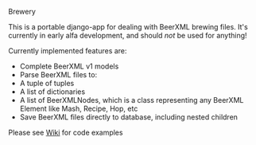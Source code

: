 Brewery

This is a portable django-app for dealing with BeerXML brewing files.
It's currently in early alfa development, and should _not_ be used for
anything!

Currently implemented features are:
 * Complete BeerXML v1 models
 * Parse BeerXML files to:
  * A tuple of tuples
  * A list of dictionaries
  * A list of BeerXMLNodes, which is a class representing any BeerXML Element like Mash, Recipe, Hop, etc
 * Save BeerXML files directly to database, including nested children


Please see [Wiki](https://github.com/rhblind/brewery/wiki) for code examples